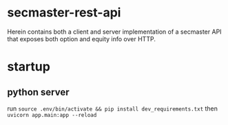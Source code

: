 # secmaster-rest-api

Herein contains both a client and server implementation of a secmaster 
API that exposes both option and equity info over HTTP.

# startup
## python server
run `source .env/bin/activate && pip install dev_requirements.txt`
then `uvicorn app.main:app --reload`


